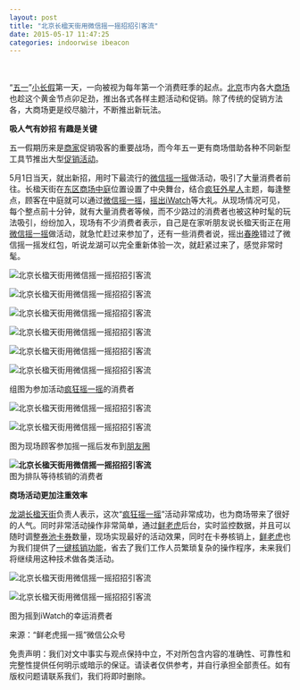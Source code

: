 ```yaml
---
layout: post
title: "北京长楹天街用微信摇一摇招招引客流"
date: 2015-05-17 11:47:25
categories: indoorwise ibeacon
---
```

<div class="asb asb-post asb-post-01"></div>
 
<h2 class="rich_media_title" id="activity-name"><img alt="" class="rich_media_thumb aligncenter" data-s="300,640" id="js_cover" src="http://mmbiz.qpic.cn/mmbiz/LrAsoljvo0OKqWb0AvWUpYT7vw4uAPFuFzJrUqskWEz74eb4icROY6qicicawHFlctiaHx5apQ8Ep1KbfuNfJ0PySA/640?wx_fmt=jpeg&amp;tp=webp&amp;wxfrom=5"/></h2>


<div class="rich_media_content" id="js_content">
<p>“<span style="color: #00ccff;"><a class="tag_link" href="http://www.ibeaconworld.cn/?tag=%e4%ba%94%e4%b8%80" target="_blank" title="查看关于 五一 的文章">五一</a></span>”<span style="color: #00ccff;"><a class="tag_link" href="http://www.ibeaconworld.cn/?tag=%e5%b0%8f%e9%95%bf%e5%81%87" target="_blank" title="查看关于 小长假 的文章">小长假</a></span>第一天，一向被视为每年第一个消费旺季的起点。<span style="color: #00ccff;"><a class="tag_link" href="http://www.ibeaconworld.cn/?tag=%e5%8c%97%e4%ba%ac" target="_blank" title="查看关于 北京 的文章">北京</a></span>市内各大<span style="color: #00ccff;"><a class="tag_link" href="http://www.ibeaconworld.cn/?tag=%e5%95%86%e5%9c%ba" target="_blank" title="查看关于 商场 的文章">商场</a></span>也趁这个黄金节点卯足劲，推出各式各样主题活动和促销。除了传统的促销方法各，大商场更是绞尽脑汁，不断推出新玩法。</p>
<p><strong>吸人气有妙招 有趣是关键</strong></p>
<p>五一假期历来是<span style="color: #00ccff;"><a class="tag_link" href="http://www.ibeaconworld.cn/?tag=%e5%95%86%e5%ae%b6" target="_blank" title="查看关于 商家 的文章">商家</a></span>促销吸客的重要战场，而今年五一更有商场借助各种不同新型工具节推出大型<span style="color: #00ccff;"><a class="tag_link" href="http://www.ibeaconworld.cn/?tag=%e4%bf%83%e9%94%80%e6%b4%bb%e5%8a%a8" target="_blank" title="查看关于 促销活动 的文章">促销活动</a></span>。</p>
<p>5月1日当天，就出新招，用时下最流行的<span style="color: #00ccff;"><a class="tag_link" href="http://www.ibeaconworld.cn/?tag=%e5%be%ae%e4%bf%a1%e6%91%87%e4%b8%80%e6%91%87" target="_blank" title="查看关于 微信摇一摇 的文章">微信摇一摇</a></span>做活动，吸引了大量消费者前往。长楹天街在<span style="color: #00ccff;"><a class="tag_link" href="http://www.ibeaconworld.cn/?tag=%e4%b8%9c%e5%8c%ba%e5%95%86%e5%9c%ba%e4%b8%ad%e5%ba%ad" target="_blank" title="查看关于 东区商场中庭 的文章">东区商场中庭</a></span>位置设置了中央舞台，结合<span style="color: #00ccff;"><a class="tag_link" href="http://www.ibeaconworld.cn/?tag=%e7%96%af%e7%8b%82%e5%a4%96%e6%98%9f%e4%ba%ba" target="_blank" title="查看关于 疯狂外星人 的文章">疯狂外星人</a></span>主题，每逢整点，顾客在中庭就可以通过<a class="tag_link" href="http://www.ibeaconworld.cn/?tag=%e5%be%ae%e4%bf%a1%e6%91%87%e4%b8%80%e6%91%87" target="_blank" title="查看关于 微信摇一摇 的文章">微信摇一摇</a>，<span style="color: #00ccff;"><a class="tag_link" href="http://www.ibeaconworld.cn/?tag=%e6%91%87%e5%87%baiwatch" target="_blank" title="查看关于 摇出iWatch 的文章">摇出iWatch</a></span>等大礼。从现场情况可见，每个整点前十分钟，就有大量消费者等候，而不少路过的消费者也被这种时髦的玩法吸引，纷纷加入，现场有不少消费者表示，自己是在家听朋友说长楹天街正在用<a class="tag_link" href="http://www.ibeaconworld.cn/?tag=%e5%be%ae%e4%bf%a1%e6%91%87%e4%b8%80%e6%91%87" target="_blank" title="查看关于 微信摇一摇 的文章">微信摇一摇</a>做活动，就急忙赶过来参加了，还有一些消费者说，摇出<span style="color: #00ccff;"><a class="tag_link" href="http://www.ibeaconworld.cn/?tag=%e6%98%a5%e6%99%9a" target="_blank" title="查看关于 春晚 的文章">春晚</a></span>错过了微信摇一摇发红包，听说龙湖可以完全重新体验一次，就赶紧过来了，感觉非常时髦。</p>
<p><img alt="北京长楹天街用微信摇一摇招招引客流" class=" aligncenter" data-="" data-ratio="1.774378585086042" data-s="300,640" data-type="jpeg" data-w="" src="http://mmbiz.qpic.cn/mmbiz/LrAsoljvo0OKqWb0AvWUpYT7vw4uAPFucqb9BftQgfVFxWnibh42Dj1icfrKAvCnjNrvBewcSKcickoAyZhbHPg0Q/640?wx_fmt=jpeg&amp;tp=webp&amp;wxfrom=5" title="北京长楹天街用微信摇一摇招招引客流"/></p>
<p><img alt="北京长楹天街用微信摇一摇招招引客流" class=" aligncenter" data-="" data-ratio="1.774378585086042" data-s="300,640" data-type="jpeg" data-w="" src="http://mmbiz.qpic.cn/mmbiz/LrAsoljvo0OKqWb0AvWUpYT7vw4uAPFuLoZuBdfbnmiaoicmgHs0ZjyavXfbQQAdfxwtAwhwzMaL2ibErnaiayFF3g/640?wx_fmt=jpeg&amp;tp=webp&amp;wxfrom=5" title="北京长楹天街用微信摇一摇招招引客流"/></p>
<p><img alt="北京长楹天街用微信摇一摇招招引客流" class=" aligncenter" data-="" data-ratio="0.7495219885277247" data-s="300,640" data-type="jpeg" data-w="" src="http://mmbiz.qpic.cn/mmbiz/LrAsoljvo0OKqWb0AvWUpYT7vw4uAPFuRHiajk81GsbUtscjAsiaJia8pbqnqrHgbEJssZaAV8fB1IR3xVs2I4kbw/640?wx_fmt=jpeg&amp;tp=webp&amp;wxfrom=5" title="北京长楹天街用微信摇一摇招招引客流"/></p>
<p><img alt="北京长楹天街用微信摇一摇招招引客流" class=" aligncenter" data-="" data-ratio="0.7495219885277247" data-s="300,640" data-type="jpeg" data-w="" src="http://mmbiz.qpic.cn/mmbiz/LrAsoljvo0OKqWb0AvWUpYT7vw4uAPFuwzqE1HSiaFkTYJHoVX9Xeolzy7WZ2YU7bAHAKyxX4L4YwUqkBQBicmtA/640?wx_fmt=jpeg&amp;tp=webp&amp;wxfrom=5" title="北京长楹天街用微信摇一摇招招引客流"/></p>
<p><img alt="北京长楹天街用微信摇一摇招招引客流" class=" aligncenter" data-="" data-ratio="0.7495219885277247" data-s="300,640" data-type="jpeg" data-w="" src="http://mmbiz.qpic.cn/mmbiz/LrAsoljvo0OKqWb0AvWUpYT7vw4uAPFusiaIicKyFMOaibeiapXvhglPDgJDZxdcZNnFiaoVbNz7yMPH0XWSQcTSicEg/640?wx_fmt=jpeg&amp;tp=webp&amp;wxfrom=5" title="北京长楹天街用微信摇一摇招招引客流"/></p>
<p><img alt="北京长楹天街用微信摇一摇招招引客流" class=" aligncenter" data-="" data-ratio="0.7495219885277247" data-s="300,640" data-type="jpeg" data-w="" src="http://mmbiz.qpic.cn/mmbiz/LrAsoljvo0OKqWb0AvWUpYT7vw4uAPFuYTIDe7XpBfYhYRl1Xiajkxbql46ExpJm3Js33rF80hGBbLPCoucPmnw/640?wx_fmt=jpeg&amp;tp=webp&amp;wxfrom=5" title="北京长楹天街用微信摇一摇招招引客流"/></p>
<p>组图为参加活动<a class="tag_link" href="http://www.ibeaconworld.cn/?tag=%e7%96%af%e7%8b%82%e6%91%87%e4%b8%80%e6%91%87" target="_blank" title="查看关于 疯狂摇一摇 的文章">疯狂摇一摇</a>的消费者</p>
<p><img alt="北京长楹天街用微信摇一摇招招引客流" class=" aligncenter" data-="" data-ratio="1.1606118546845123" data-s="300,640" data-type="jpeg" data-w="" src="http://mmbiz.qpic.cn/mmbiz/LrAsoljvo0OKqWb0AvWUpYT7vw4uAPFuzjF0WAlvENh1jmViccoNtId5BnZzL3I3icrcWkTFLKAWiakycQ4VCbZUA/640?wx_fmt=jpeg&amp;tp=webp&amp;wxfrom=5" title="北京长楹天街用微信摇一摇招招引客流"/></p>
<p><img alt="北京长楹天街用微信摇一摇招招引客流" class=" aligncenter" data-="" data-ratio="0.5621414913957935" data-s="300,640" data-type="jpeg" data-w="" src="http://mmbiz.qpic.cn/mmbiz/LrAsoljvo0OKqWb0AvWUpYT7vw4uAPFuJDOsXQrXWmc45gy58gwUAYQiaxNqkFJ4eByniaMWmMbwVKPMd6eSiaFzg/640?wx_fmt=jpeg&amp;tp=webp&amp;wxfrom=5" title="北京长楹天街用微信摇一摇招招引客流"/></p>
<p>图为现场顾客参加摇一摇后发布到<span style="color: #00ccff;"><a class="tag_link" href="http://www.ibeaconworld.cn/?tag=%e6%9c%8b%e5%8f%8b%e5%9c%88" target="_blank" title="查看关于 朋友圈 的文章">朋友圈</a></span></p>
<p><strong><img alt="北京长楹天街用微信摇一摇招招引客流" class=" aligncenter" data-="" data-ratio="0.27724665391969405" data-s="300,640" data-type="jpeg" data-w="" src="http://mmbiz.qpic.cn/mmbiz/LrAsoljvo0OKqWb0AvWUpYT7vw4uAPFuAiccbby0am9ykribAruXpibB0pkZ8Uibx5AQbXzdOeSKQklJhXGBiazR1hw/640?wx_fmt=jpeg&amp;tp=webp&amp;wxfrom=5" title="北京长楹天街用微信摇一摇招招引客流"/><br/>
</strong>图为排队等待核销的消费者</p>
<p><strong>商场活动更加注重效率</strong></p>
<p><a class="tag_link" href="http://www.ibeaconworld.cn/?tag=%e9%be%99%e6%b9%96%e9%95%bf%e6%a5%b9%e5%a4%a9%e8%a1%97" target="_blank" title="查看关于 龙湖长楹天街 的文章">龙湖长楹天街</a>负责人表示，这次“<span style="color: #00ccff;"><a class="tag_link" href="http://www.ibeaconworld.cn/?tag=%e7%96%af%e7%8b%82%e6%91%87%e4%b8%80%e6%91%87" target="_blank" title="查看关于 疯狂摇一摇 的文章">疯狂摇一摇</a></span>”活动非常成功，也为商场带来了很好的人气。同时非常活动操作非常简单，通过<span style="color: #00ccff;"><a class="tag_link" href="http://www.ibeaconworld.cn/?tag=%e9%b2%9c%e8%80%81%e8%99%8e" target="_blank" title="查看关于 鲜老虎 的文章">鲜老虎</a></span>后台，实时监控数据，并且可以随时调整<span style="color: #00ccff;"><a class="tag_link" href="http://www.ibeaconworld.cn/?tag=%e5%88%b8%e6%b1%a0%e5%8d%a1%e5%88%b8" target="_blank" title="查看关于 券池卡券 的文章">券池卡券</a></span>数量，现场实现最好的活动效果，同时在卡券核销上，<a class="tag_link" href="http://www.ibeaconworld.cn/?tag=%e9%b2%9c%e8%80%81%e8%99%8e" target="_blank" title="查看关于 鲜老虎 的文章">鲜老虎</a>也为我们提供了<span style="color: #00ccff;"><a class="tag_link" href="http://www.ibeaconworld.cn/?tag=%e4%b8%80%e9%94%ae%e6%a0%b8%e9%94%80%e5%8a%9f%e8%83%bd" target="_blank" title="查看关于 一键核销功能 的文章">一键核销功能</a></span>，省去了我们工作人员繁琐复杂的操作程序，未来我们将继续用这种技术做各类活动。</p>
<p><img alt="北京长楹天街用微信摇一摇招招引客流" class=" aligncenter" data-="" data-ratio="0.7495219885277247" data-s="300,640" data-type="jpeg" data-w="" src="http://mmbiz.qpic.cn/mmbiz/LrAsoljvo0OKqWb0AvWUpYT7vw4uAPFuIBlHlkLexTJ4zibGInbTwB2ufJ4suRYVjwUOoGPBozJk9mcyKLzqR5A/640?wx_fmt=jpeg&amp;tp=webp&amp;wxfrom=5" title="北京长楹天街用微信摇一摇招招引客流"/></p>
<p><img alt="北京长楹天街用微信摇一摇招招引客流" class=" aligncenter" data-="" data-ratio="0.7495219885277247" data-s="300,640" data-type="jpeg" data-w="" src="http://mmbiz.qpic.cn/mmbiz/LrAsoljvo0OKqWb0AvWUpYT7vw4uAPFuxztww3ymlaqckCWeDBVIN3Jcc4GzicAhzpfcEA2iaXxgt8gB4icc9P3Rw/640?wx_fmt=jpeg&amp;tp=webp&amp;wxfrom=5" title="北京长楹天街用微信摇一摇招招引客流"/></p>
<p>图为摇到iWatch的幸运消费者</p>
<p>来源：“鲜老虎摇一摇”微信公众号</p>
<p>免责声明：我们对文中事实与观点保持中立，不对所包含内容的准确性、可靠性和完整性提供任何明示或暗示的保证。请读者仅供参考，并自行承担全部责任。如有版权问题请联系我们，我们将即时删除。</p>
</div>


<p> </p>